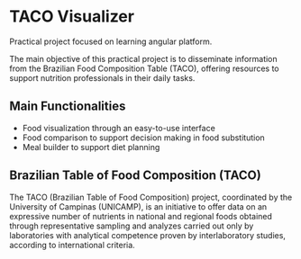 # TACO Visualizer

Practical project focused on learning angular platform.

The main objective of this practical project is to disseminate information from the Brazilian Food Composition Table (TACO), offering resources to support nutrition professionals in their daily tasks.

## Main Functionalities

- Food visualization through an easy-to-use interface
- Food comparison to support decision making in food substitution
- Meal builder to support diet planning

## Brazilian Table of Food Composition (TACO)

The TACO (Brazilian Table of Food Composition) project, coordinated by the University of Campinas (UNICAMP), is an initiative to offer data on an expressive number of nutrients in national and regional foods obtained through representative sampling and analyzes carried out only by laboratories with analytical competence proven by interlaboratory studies, according to international criteria.